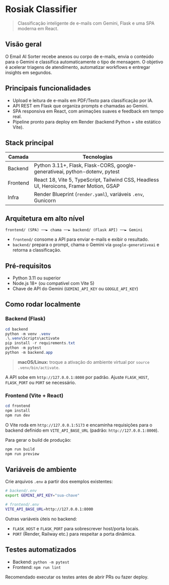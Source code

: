 # Rosiak Classifier

> Classificação inteligente de e-mails com Gemini, Flask e uma SPA moderna em React.

## Visão geral

O Email AI Sorter recebe anexos ou corpo de e-mails, envia o conteúdo para o Gemini e classifica automaticamente o tipo de mensagem. O objetivo é acelerar triagens de atendimento, automatizar workflows e entregar insights em segundos.

## Principais funcionalidades

- Upload e leitura de e-mails em PDF/Texto para classificação por IA.
- API REST em Flask que organiza prompts e chamadas ao Gemini.
- SPA responsiva em React, com animações suaves e feedback em tempo real.
- Pipeline pronto para deploy em Render (backend Python + site estático Vite).

## Stack principal

| Camada | Tecnologias |
| --- | --- |
| Backend | Python 3.11+, Flask, Flask-CORS, google-generativeai, python-dotenv, pytest |
| Frontend | React 18, Vite 5, TypeScript, Tailwind CSS, Headless UI, Heroicons, Framer Motion, GSAP |
| Infra | Render Blueprint (`render.yaml`), variáveis `.env`, Gunicorn |

## Arquitetura em alto nível

```
frontend/ (SPA) ──► chama ──► backend/ (Flask API) ──► Gemini
```

- `frontend/` consome a API para enviar e-mails e exibir o resultado.
- `backend/` prepara o prompt, chama o Gemini via `google-generativeai` e retorna a classificação.

## Pré-requisitos

- Python 3.11 ou superior
- Node.js 18+ (ou compatível com Vite 5)
- Chave de API do Gemini (`GEMINI_API_KEY` ou `GOOGLE_API_KEY`)

## Como rodar localmente

### Backend (Flask)

```powershell
cd backend
python -m venv .venv
.\.venv\Scripts\activate
pip install -r requirements.txt
python -m pytest
python -m backend.app
```

> **macOS/Linux:** troque a ativação do ambiente virtual por `source .venv/bin/activate`.

A API sobe em `http://127.0.0.1:8000` por padrão. Ajuste `FLASK_HOST`, `FLASK_PORT` ou `PORT` se necessário.

### Frontend (Vite + React)

```powershell
cd frontend
npm install
npm run dev
```

O Vite roda em `http://127.0.0.1:5173` e encaminha requisições para o backend definido em `VITE_API_BASE_URL` (padrão: `http://127.0.0.1:8000`).

Para gerar o build de produção:

```powershell
npm run build
npm run preview
```

## Variáveis de ambiente

Crie arquivos `.env` a partir dos exemplos existentes:

```bash
# backend/.env
export GEMINI_API_KEY="sua-chave"

# frontend/.env
VITE_API_BASE_URL=http://127.0.0.1:8000
```

Outras variáveis úteis no backend:

- `FLASK_HOST` e `FLASK_PORT` para sobrescrever host/porta locais.
- `PORT` (Render, Railway etc.) para respeitar a porta dinâmica.

## Testes automatizados

- Backend: `python -m pytest`
- Frontend: `npm run lint`

Recomendado executar os testes antes de abrir PRs ou fazer deploy.

